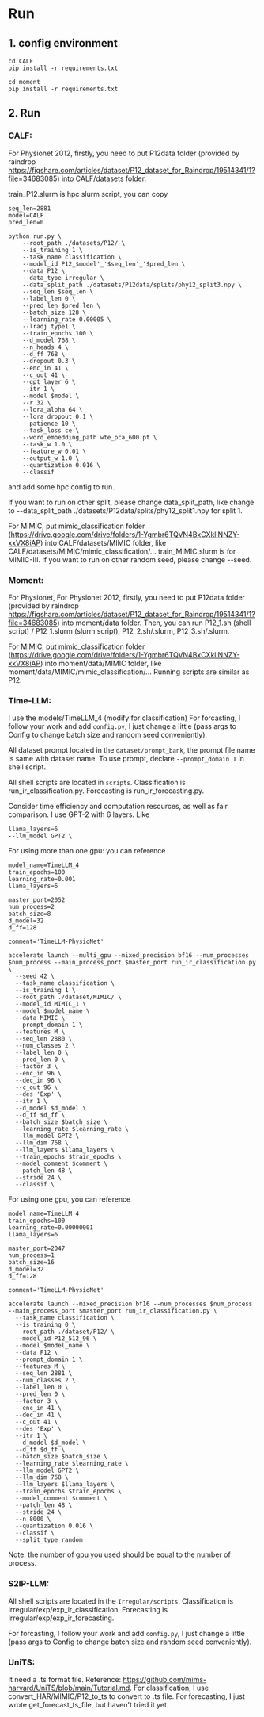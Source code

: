 # Run

## 1. config environment
```
cd CALF
pip install -r requirements.txt

cd moment
pip install -r requirements.txt
```

## 2. Run

### CALF: 
For Physionet 2012, firstly, you need to put P12data folder (provided by raindrop https://figshare.com/articles/dataset/P12_dataset_for_Raindrop/19514341/1?file=34683085) into CALF/datasets folder.

train_P12.slurm is hpc slurm script, you can copy
```
seq_len=2881
model=CALF
pred_len=0

python run.py \
    --root_path ./datasets/P12/ \
    --is_training 1 \
    --task_name classification \
    --model_id P12_$model'_'$seq_len'_'$pred_len \
    --data P12 \
    --data_type irregular \
    --data_split_path ./datasets/P12data/splits/phy12_split3.npy \
    --seq_len $seq_len \
    --label_len 0 \
    --pred_len $pred_len \
    --batch_size 128 \
    --learning_rate 0.00005 \
    --lradj type1 \
    --train_epochs 100 \
    --d_model 768 \
    --n_heads 4 \
    --d_ff 768 \
    --dropout 0.3 \
    --enc_in 41 \
    --c_out 41 \
    --gpt_layer 6 \
    --itr 1 \
    --model $model \
    --r 32 \
    --lora_alpha 64 \
    --lora_dropout 0.1 \
    --patience 10 \
    --task_loss ce \
    --word_embedding_path wte_pca_600.pt \
    --task_w 1.0 \
    --feature_w 0.01 \
    --output_w 1.0 \
    --quantization 0.016 \
    --classif
```
and add some hpc config to run.

If you want to run on other split, please change data_split_path, like change to --data_split_path ./datasets/P12data/splits/phy12_split1.npy for split 1.

For MIMIC, put mimic_classification folder (https://drive.google.com/drive/folders/1-Ygmbr6TQVN4BxCXkllNNZY-xxVX8iAP) into CALF/datasets/MIMIC folder, like CALF/datasets/MIMIC/mimic_classification/... train_MIMIC.slurm is for MIMIC-III. If you want to run on other random seed, please change --seed.

### Moment:
For Physionet, For Physionet 2012, firstly, you need to put P12data folder (provided by raindrop https://figshare.com/articles/dataset/P12_dataset_for_Raindrop/19514341/1?file=34683085) into moment/data folder. Then, you can run P12_1.sh (shell script) / P12_1.slurm (slurm script), P12_2.sh/.slurm, P12_3.sh/.slurm. 

For MIMIC, put mimic_classification folder (https://drive.google.com/drive/folders/1-Ygmbr6TQVN4BxCXkllNNZY-xxVX8iAP) into moment/data/MIMIC folder, like moment/data/MIMIC/mimic_classification/... Running scripts are similar as P12.

### Time-LLM:
I use the models/TimeLLM_4 (modify for classification)
For forcasting, I follow your work and add `config.py`, I just change a little (pass args to Config to change batch size and random seed conveniently).

All dataset prompt located in the `dataset/prompt_bank`, the prompt file name is same with dataset name. To use prompt, declare `--prompt_domain 1` in shell script.

All shell scripts are located in `scripts`. Classification is run_ir_classification.py. Forecasting is run_ir_forecasting.py.

Consider time efficiency and computation resources, as well as fair comparison. I use GPT-2 with 6 layers. Like 
```
llama_layers=6
--llm_model GPT2 \
```

For using more than one gpu: you can reference
```
model_name=TimeLLM_4
train_epochs=100
learning_rate=0.001
llama_layers=6

master_port=2052
num_process=2
batch_size=8
d_model=32
d_ff=128

comment='TimeLLM-PhysioNet'

accelerate launch --multi_gpu --mixed_precision bf16 --num_processes $num_process --main_process_port $master_port run_ir_classification.py \
  --seed 42 \
  --task_name classification \
  --is_training 1 \
  --root_path ./dataset/MIMIC/ \
  --model_id MIMIC_1 \
  --model $model_name \
  --data MIMIC \
  --prompt_domain 1 \
  --features M \
  --seq_len 2880 \
  --num_classes 2 \
  --label_len 0 \
  --pred_len 0 \
  --factor 3 \
  --enc_in 96 \
  --dec_in 96 \
  --c_out 96 \
  --des 'Exp' \
  --itr 1 \
  --d_model $d_model \
  --d_ff $d_ff \
  --batch_size $batch_size \
  --learning_rate $learning_rate \
  --llm_model GPT2 \
  --llm_dim 768 \
  --llm_layers $llama_layers \
  --train_epochs $train_epochs \
  --model_comment $comment \
  --patch_len 48 \
  --stride 24 \
  --classif \
```

For using one gpu, you can reference
```
model_name=TimeLLM_4
train_epochs=100
learning_rate=0.00000001
llama_layers=6

master_port=2047
num_process=1
batch_size=16
d_model=32
d_ff=128

comment='TimeLLM-PhysioNet'

accelerate launch --mixed_precision bf16 --num_processes $num_process --main_process_port $master_port run_ir_classification.py \
  --task_name classification \
  --is_training 0 \
  --root_path ./dataset/P12/ \
  --model_id P12_512_96 \
  --model $model_name \
  --data P12 \
  --prompt_domain 1 \
  --features M \
  --seq_len 2881 \
  --num_classes 2 \
  --label_len 0 \
  --pred_len 0 \
  --factor 3 \
  --enc_in 41 \
  --dec_in 41 \
  --c_out 41 \
  --des 'Exp' \
  --itr 1 \
  --d_model $d_model \
  --d_ff $d_ff \
  --batch_size $batch_size \
  --learning_rate $learning_rate \
  --llm_model GPT2 \
  --llm_dim 768 \
  --llm_layers $llama_layers \
  --train_epochs $train_epochs \
  --model_comment $comment \
  --patch_len 48 \
  --stride 24 \
  --n 8000 \
  --quantization 0.016 \
  --classif \
  --split_type random
```

Note: the number of gpu you used should be equal to the number of process.

### S2IP-LLM:
All shell scripts are located in the `Irregular/scripts`.
Classification is Irregular/exp/exp_ir_classification. Forecasting is Irregular/exp/exp_ir_forecasting.

For forcasting, I follow your work and add `config.py`, I just change a little (pass args to Config to change batch size and random seed conveniently).

### UniTS:
It need a .ts format file. Reference: https://github.com/mims-harvard/UniTS/blob/main/Tutorial.md.
For classification, I use convert_HAR/MIMIC/P12_to_ts to convert to .ts file.
For forecasting, I just wrote get_forecast_ts_file, but haven't tried it yet.